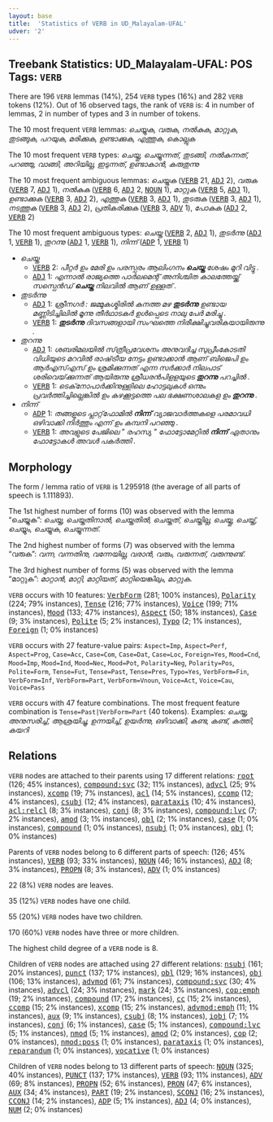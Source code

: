 ```yaml
---
layout: base
title:  'Statistics of VERB in UD_Malayalam-UFAL'
udver: '2'
---
```


## Treebank Statistics: UD_Malayalam-UFAL: POS Tags: `VERB`

There are 196 `VERB` lemmas (14%), 254 `VERB` types (16%) and 282 `VERB` tokens (12%).
Out of 16 observed tags, the rank of `VERB` is: 4 in number of lemmas, 2 in number of types and 3 in number of tokens.

The 10 most frequent `VERB` lemmas: <em>ചെയ്യുക, വരുക, നൽകുക, മാറ്റുക, തുടങ്ങുക, പറയുക, മരിക്കുക, ഉണ്ടാക്കുക, എത്തുക, കൊല്ലുക</em>

The 10 most frequent `VERB` types:  <em>ചെയ്തു, ചെയ്യുന്നത്, തുടങ്ങി, നൽകുന്നത്, പറഞ്ഞു, വാങ്ങി, അറിയില്ല, ഇടുന്നത്, ഉണ്ടാകാൻ, കരുതുന്നു</em>

The 10 most frequent ambiguous lemmas: <em>ചെയ്യുക</em> (<tt><a href="ml_ufal-pos-VERB.html">VERB</a></tt> 21, <tt><a href="ml_ufal-pos-ADJ.html">ADJ</a></tt> 2), <em>വരുക</em> (<tt><a href="ml_ufal-pos-VERB.html">VERB</a></tt> 7, <tt><a href="ml_ufal-pos-ADJ.html">ADJ</a></tt> 1), <em>നൽകുക</em> (<tt><a href="ml_ufal-pos-VERB.html">VERB</a></tt> 6, <tt><a href="ml_ufal-pos-ADJ.html">ADJ</a></tt> 2, <tt><a href="ml_ufal-pos-NOUN.html">NOUN</a></tt> 1), <em>മാറ്റുക</em> (<tt><a href="ml_ufal-pos-VERB.html">VERB</a></tt> 5, <tt><a href="ml_ufal-pos-ADJ.html">ADJ</a></tt> 1), <em>ഉണ്ടാക്കുക</em> (<tt><a href="ml_ufal-pos-VERB.html">VERB</a></tt> 3, <tt><a href="ml_ufal-pos-ADJ.html">ADJ</a></tt> 2), <em>എത്തുക</em> (<tt><a href="ml_ufal-pos-VERB.html">VERB</a></tt> 3, <tt><a href="ml_ufal-pos-ADJ.html">ADJ</a></tt> 1), <em>തുടരുക</em> (<tt><a href="ml_ufal-pos-VERB.html">VERB</a></tt> 3, <tt><a href="ml_ufal-pos-ADJ.html">ADJ</a></tt> 1), <em>നടത്തുക</em> (<tt><a href="ml_ufal-pos-VERB.html">VERB</a></tt> 3, <tt><a href="ml_ufal-pos-ADJ.html">ADJ</a></tt> 2), <em>പ്രതികരിക്കുക</em> (<tt><a href="ml_ufal-pos-VERB.html">VERB</a></tt> 3, <tt><a href="ml_ufal-pos-ADV.html">ADV</a></tt> 1), <em>പോകുക</em> (<tt><a href="ml_ufal-pos-ADJ.html">ADJ</a></tt> 2, <tt><a href="ml_ufal-pos-VERB.html">VERB</a></tt> 2)

The 10 most frequent ambiguous types:  <em>ചെയ്ത</em> (<tt><a href="ml_ufal-pos-VERB.html">VERB</a></tt> 2, <tt><a href="ml_ufal-pos-ADJ.html">ADJ</a></tt> 1), <em>തുടർന്നു</em> (<tt><a href="ml_ufal-pos-ADJ.html">ADJ</a></tt> 1, <tt><a href="ml_ufal-pos-VERB.html">VERB</a></tt> 1), <em>തുറന്നു</em> (<tt><a href="ml_ufal-pos-ADJ.html">ADJ</a></tt> 1, <tt><a href="ml_ufal-pos-VERB.html">VERB</a></tt> 1), <em>നിന്ന്</em> (<tt><a href="ml_ufal-pos-ADP.html">ADP</a></tt> 1, <tt><a href="ml_ufal-pos-VERB.html">VERB</a></tt> 1)


* <em>ചെയ്ത</em>
  * <tt><a href="ml_ufal-pos-VERB.html">VERB</a></tt> 2: <em>പീറ്റർ ഉം മേരി ഉം പരസ്പരം ആലിംഗനം <b>ചെയ്ത</b> ശേഷം മുറി വിട്ടു .</em>
  * <tt><a href="ml_ufal-pos-ADJ.html">ADJ</a></tt> 1: <em>എന്നാൽ രാജ്യത്തെ പാർലമെന്റ് അനിശ്ചിത കാലത്തേയ്ക്ക് സസ്പെൻഡ് <b>ചെയ്ത</b> നിലവില്‍ ആണ് ഉള്ളത് .</em>
* <em>തുടർന്നു</em>
  * <tt><a href="ml_ufal-pos-ADJ.html">ADJ</a></tt> 1: <em>ശ്രീനഗർ : ജമ്മുകശ്മിരിൽ കനത്ത മഴ <b>തുടർന്നു</b> ഉണ്ടായ മണ്ണിടിച്ചിലിൽ മൂന്നു തീർഥാടകർ ഉൾപ്പെടെ നാലു പേർ മരിച്ചു .</em>
  * <tt><a href="ml_ufal-pos-VERB.html">VERB</a></tt> 1: <em><b>തുടർന്നു</b> ദിവസങ്ങളായി സംഘത്തെ നിരീക്ഷിച്ചുവരികയായിരുന്നു .</em>
* <em>തുറന്നു</em>
  * <tt><a href="ml_ufal-pos-ADJ.html">ADJ</a></tt> 1: <em>ശബരിമലയിൽ സ്‌ത്രീപ്രവേശനം അനുവദിച്ച സുപ്രീംകോടതി വിധിയുടെ മറവിൽ രാഷ്‌ട്രീയ നേട്ടം ഉണ്ടാക്കാൻ ആണ് ബിജെപി ഉം ആർഎസ്എസ് ഉം ശ്രമിക്കുന്നത് എന്ന സർക്കാർ നിലപാട്‌ ശരിവെയ്‌ക്കുന്നത് ആയിരുന്നു ശ്രീധരൻപിളളയുടെ <b>തുറന്നു</b> പറച്ചിൽ .</em>
  * <tt><a href="ml_ufal-pos-VERB.html">VERB</a></tt> 1: <em>ടെക്‌നോപാർക്കിനുള്ളിലെ ഹോട്ടലുകൾ ഒന്നും പ്രവർത്തിച്ചില്ലെങ്കിൽ ഉം കഴക്കൂട്ടത്തെ പല ഭക്ഷണശാലകള ഉം <b>തുറന്നു</b> .</em>
* <em>നിന്ന്</em>
  * <tt><a href="ml_ufal-pos-ADP.html">ADP</a></tt> 1: <em>തങ്ങളുടെ പ്ലാറ്റ്‌ഫോമിൽ <b>നിന്ന്</b> വ്യാജവാർത്തകളെ പരമാവധി ഒഴിവാക്കി നിർത്തും എന്ന് ഉം കമ്പനി പറഞ്ഞു .</em>
  * <tt><a href="ml_ufal-pos-VERB.html">VERB</a></tt> 1: <em>അവളുടെ പേജിലെ " രഹസ്യ " ഫോട്ടോമേറ്റിൽ <b>നിന്ന്</b> ഏതാനും ഫോട്ടോകൾ അവൾ പകർത്തി .</em>

## Morphology

The form / lemma ratio of `VERB` is 1.295918 (the average of all parts of speech is 1.111893).

The 1st highest number of forms (10) was observed with the lemma “ചെയ്യുക”: <em>ചെയ്ത, ചെയ്തതിനാൽ, ചെയ്തതിൽ, ചെയ്തത്, ചെയ്തില്ല, ചെയ്തു, ചെയ്ത്, ചെയ്യും, ചെയ്യുക, ചെയ്യുന്നത്</em>.

The 2nd highest number of forms (7) was observed with the lemma “വരുക”: <em>വന്ന, വന്നതിനു, വന്നേയില്ല, വരാൻ, വരും, വരുന്നത്, വരുന്നുണ്ട്</em>.

The 3rd highest number of forms (5) was observed with the lemma “മാറ്റുക”: <em>മാറ്റാൻ, മാറ്റി, മാറ്റിയത്, മാറ്റിയെങ്കിലും, മാറ്റുക</em>.

`VERB` occurs with 10 features: <tt><a href="ml_ufal-feat-VerbForm.html">VerbForm</a></tt> (281; 100% instances), <tt><a href="ml_ufal-feat-Polarity.html">Polarity</a></tt> (224; 79% instances), <tt><a href="ml_ufal-feat-Tense.html">Tense</a></tt> (216; 77% instances), <tt><a href="ml_ufal-feat-Voice.html">Voice</a></tt> (199; 71% instances), <tt><a href="ml_ufal-feat-Mood.html">Mood</a></tt> (133; 47% instances), <tt><a href="ml_ufal-feat-Aspect.html">Aspect</a></tt> (50; 18% instances), <tt><a href="ml_ufal-feat-Case.html">Case</a></tt> (9; 3% instances), <tt><a href="ml_ufal-feat-Polite.html">Polite</a></tt> (5; 2% instances), <tt><a href="ml_ufal-feat-Typo.html">Typo</a></tt> (2; 1% instances), <tt><a href="ml_ufal-feat-Foreign.html">Foreign</a></tt> (1; 0% instances)

`VERB` occurs with 27 feature-value pairs: `Aspect=Imp`, `Aspect=Perf`, `Aspect=Prog`, `Case=Acc`, `Case=Com`, `Case=Dat`, `Case=Loc`, `Foreign=Yes`, `Mood=Cnd`, `Mood=Imp`, `Mood=Ind`, `Mood=Nec`, `Mood=Pot`, `Polarity=Neg`, `Polarity=Pos`, `Polite=Form`, `Tense=Fut`, `Tense=Past`, `Tense=Pres`, `Typo=Yes`, `VerbForm=Fin`, `VerbForm=Inf`, `VerbForm=Part`, `VerbForm=Vnoun`, `Voice=Act`, `Voice=Cau`, `Voice=Pass`

`VERB` occurs with 47 feature combinations.
The most frequent feature combination is `Tense=Past|VerbForm=Part` (40 tokens).
Examples: <em>ചെയ്ത, അനുസരിച്ച്, ആശ്രയിച്ചു, ഉന്നയിച്ച്, ഉയർന്നു, ഒഴിവാക്കി, കണ്ട, കണ്ട്, കത്തി, കയറി</em>


## Relations

`VERB` nodes are attached to their parents using 17 different relations: <tt><a href="ml_ufal-dep-root.html">root</a></tt> (126; 45% instances), <tt><a href="ml_ufal-dep-compound-svc.html">compound:svc</a></tt> (32; 11% instances), <tt><a href="ml_ufal-dep-advcl.html">advcl</a></tt> (25; 9% instances), <tt><a href="ml_ufal-dep-xcomp.html">xcomp</a></tt> (19; 7% instances), <tt><a href="ml_ufal-dep-acl.html">acl</a></tt> (14; 5% instances), <tt><a href="ml_ufal-dep-ccomp.html">ccomp</a></tt> (12; 4% instances), <tt><a href="ml_ufal-dep-csubj.html">csubj</a></tt> (12; 4% instances), <tt><a href="ml_ufal-dep-parataxis.html">parataxis</a></tt> (10; 4% instances), <tt><a href="ml_ufal-dep-acl-relcl.html">acl:relcl</a></tt> (8; 3% instances), <tt><a href="ml_ufal-dep-conj.html">conj</a></tt> (8; 3% instances), <tt><a href="ml_ufal-dep-compound-lvc.html">compound:lvc</a></tt> (7; 2% instances), <tt><a href="ml_ufal-dep-amod.html">amod</a></tt> (3; 1% instances), <tt><a href="ml_ufal-dep-obl.html">obl</a></tt> (2; 1% instances), <tt><a href="ml_ufal-dep-case.html">case</a></tt> (1; 0% instances), <tt><a href="ml_ufal-dep-compound.html">compound</a></tt> (1; 0% instances), <tt><a href="ml_ufal-dep-nsubj.html">nsubj</a></tt> (1; 0% instances), <tt><a href="ml_ufal-dep-obj.html">obj</a></tt> (1; 0% instances)

Parents of `VERB` nodes belong to 6 different parts of speech:  (126; 45% instances), <tt><a href="ml_ufal-pos-VERB.html">VERB</a></tt> (93; 33% instances), <tt><a href="ml_ufal-pos-NOUN.html">NOUN</a></tt> (46; 16% instances), <tt><a href="ml_ufal-pos-ADJ.html">ADJ</a></tt> (8; 3% instances), <tt><a href="ml_ufal-pos-PROPN.html">PROPN</a></tt> (8; 3% instances), <tt><a href="ml_ufal-pos-ADV.html">ADV</a></tt> (1; 0% instances)

22 (8%) `VERB` nodes are leaves.

35 (12%) `VERB` nodes have one child.

55 (20%) `VERB` nodes have two children.

170 (60%) `VERB` nodes have three or more children.

The highest child degree of a `VERB` node is 8.

Children of `VERB` nodes are attached using 27 different relations: <tt><a href="ml_ufal-dep-nsubj.html">nsubj</a></tt> (161; 20% instances), <tt><a href="ml_ufal-dep-punct.html">punct</a></tt> (137; 17% instances), <tt><a href="ml_ufal-dep-obl.html">obl</a></tt> (129; 16% instances), <tt><a href="ml_ufal-dep-obj.html">obj</a></tt> (106; 13% instances), <tt><a href="ml_ufal-dep-advmod.html">advmod</a></tt> (61; 7% instances), <tt><a href="ml_ufal-dep-compound-svc.html">compound:svc</a></tt> (30; 4% instances), <tt><a href="ml_ufal-dep-advcl.html">advcl</a></tt> (24; 3% instances), <tt><a href="ml_ufal-dep-mark.html">mark</a></tt> (24; 3% instances), <tt><a href="ml_ufal-dep-cop-emph.html">cop:emph</a></tt> (19; 2% instances), <tt><a href="ml_ufal-dep-compound.html">compound</a></tt> (17; 2% instances), <tt><a href="ml_ufal-dep-cc.html">cc</a></tt> (15; 2% instances), <tt><a href="ml_ufal-dep-ccomp.html">ccomp</a></tt> (15; 2% instances), <tt><a href="ml_ufal-dep-xcomp.html">xcomp</a></tt> (15; 2% instances), <tt><a href="ml_ufal-dep-advmod-emph.html">advmod:emph</a></tt> (11; 1% instances), <tt><a href="ml_ufal-dep-aux.html">aux</a></tt> (9; 1% instances), <tt><a href="ml_ufal-dep-csubj.html">csubj</a></tt> (8; 1% instances), <tt><a href="ml_ufal-dep-iobj.html">iobj</a></tt> (7; 1% instances), <tt><a href="ml_ufal-dep-conj.html">conj</a></tt> (6; 1% instances), <tt><a href="ml_ufal-dep-case.html">case</a></tt> (5; 1% instances), <tt><a href="ml_ufal-dep-compound-lvc.html">compound:lvc</a></tt> (5; 1% instances), <tt><a href="ml_ufal-dep-nmod.html">nmod</a></tt> (5; 1% instances), <tt><a href="ml_ufal-dep-amod.html">amod</a></tt> (2; 0% instances), <tt><a href="ml_ufal-dep-cop.html">cop</a></tt> (2; 0% instances), <tt><a href="ml_ufal-dep-nmod-poss.html">nmod:poss</a></tt> (1; 0% instances), <tt><a href="ml_ufal-dep-parataxis.html">parataxis</a></tt> (1; 0% instances), <tt><a href="ml_ufal-dep-reparandum.html">reparandum</a></tt> (1; 0% instances), <tt><a href="ml_ufal-dep-vocative.html">vocative</a></tt> (1; 0% instances)

Children of `VERB` nodes belong to 13 different parts of speech: <tt><a href="ml_ufal-pos-NOUN.html">NOUN</a></tt> (325; 40% instances), <tt><a href="ml_ufal-pos-PUNCT.html">PUNCT</a></tt> (137; 17% instances), <tt><a href="ml_ufal-pos-VERB.html">VERB</a></tt> (93; 11% instances), <tt><a href="ml_ufal-pos-ADV.html">ADV</a></tt> (69; 8% instances), <tt><a href="ml_ufal-pos-PROPN.html">PROPN</a></tt> (52; 6% instances), <tt><a href="ml_ufal-pos-PRON.html">PRON</a></tt> (47; 6% instances), <tt><a href="ml_ufal-pos-AUX.html">AUX</a></tt> (34; 4% instances), <tt><a href="ml_ufal-pos-PART.html">PART</a></tt> (19; 2% instances), <tt><a href="ml_ufal-pos-SCONJ.html">SCONJ</a></tt> (16; 2% instances), <tt><a href="ml_ufal-pos-CCONJ.html">CCONJ</a></tt> (14; 2% instances), <tt><a href="ml_ufal-pos-ADP.html">ADP</a></tt> (5; 1% instances), <tt><a href="ml_ufal-pos-ADJ.html">ADJ</a></tt> (4; 0% instances), <tt><a href="ml_ufal-pos-NUM.html">NUM</a></tt> (2; 0% instances)

